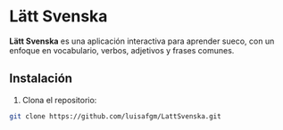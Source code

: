 # Lätt Svenska

**Lätt Svenska** es una aplicación interactiva para aprender sueco, con un enfoque en vocabulario, verbos, adjetivos y frases comunes.

## Instalación

1. Clona el repositorio:
```bash
git clone https://github.com/luisafgm/LattSvenska.git
